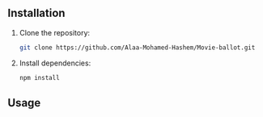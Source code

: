 ## Installation

1. Clone the repository:

   ```bash
   git clone https://github.com/Alaa-Mohamed-Hashem/Movie-ballot.git

1. Install dependencies:

   ```bash
   npm install


## Usage
